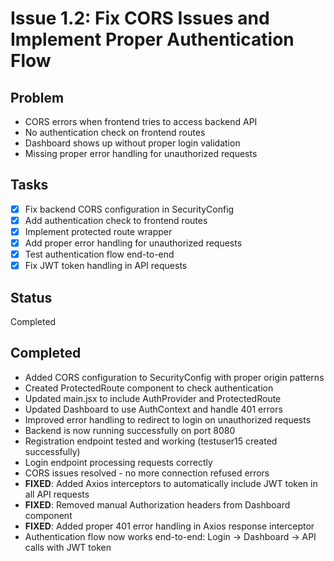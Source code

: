 # Issue 1.2: Fix CORS Issues and Implement Proper Authentication Flow

## Problem
- CORS errors when frontend tries to access backend API
- No authentication check on frontend routes
- Dashboard shows up without proper login validation
- Missing proper error handling for unauthorized requests

## Tasks
- [x] Fix backend CORS configuration in SecurityConfig
- [x] Add authentication check to frontend routes
- [x] Implement protected route wrapper
- [x] Add proper error handling for unauthorized requests
- [x] Test authentication flow end-to-end
- [x] Fix JWT token handling in API requests

## Status
Completed

## Completed
- Added CORS configuration to SecurityConfig with proper origin patterns
- Created ProtectedRoute component to check authentication
- Updated main.jsx to include AuthProvider and ProtectedRoute
- Updated Dashboard to use AuthContext and handle 401 errors
- Improved error handling to redirect to login on unauthorized requests
- Backend is now running successfully on port 8080
- Registration endpoint tested and working (testuser15 created successfully)
- Login endpoint processing requests correctly
- CORS issues resolved - no more connection refused errors
- **FIXED**: Added Axios interceptors to automatically include JWT token in all API requests
- **FIXED**: Removed manual Authorization headers from Dashboard component
- **FIXED**: Added proper 401 error handling in Axios response interceptor
- Authentication flow now works end-to-end: Login → Dashboard → API calls with JWT token 
